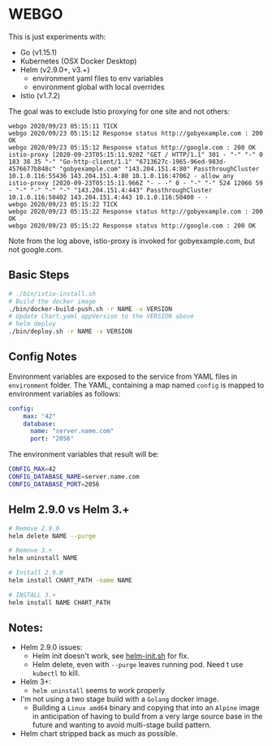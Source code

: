 # WEBGO

This is just experiments with:

 - Go (v1.15.1)
 - Kubernetes (OSX Docker Desktop)
 - Helm (v2.9.0+, v3.+)
    - environment yaml files to env variables 
    - environment global with local overrides
 - Istio (v1.7.2)
 
The goal was to exclude Istio proxying for one site and not others:

```
webgo 2020/09/23 05:15:11 TICK
webgo 2020/09/23 05:15:12 Response status http://gobyexample.com : 200 OK
webgo 2020/09/23 05:15:12 Response status http://google.com : 200 OK
istio-proxy [2020-09-23T05:15:11.920Z "GET / HTTP/1.1" 301 - "-" "-" 0 183 38 35 "-" "Go-http-client/1.1" "6713627c-1965-96ed-983d-4576677b848c" "gobyexample.com" "143.204.151.4:80" PassthroughCluster 10.1.0.116:55436 143.204.151.4:80 10.1.0.116:47062 - allow_any
istio-proxy [2020-09-23T05:15:11.966Z "- - -" 0 - "-" "-" 524 12066 59 - "-" "-" "-" "-" "143.204.151.4:443" PassthroughCluster 10.1.0.116:50402 143.204.151.4:443 10.1.0.116:50400 - -
webgo 2020/09/23 05:15:22 TICK
webgo 2020/09/23 05:15:22 Response status http://gobyexample.com : 200 OK
webgo 2020/09/23 05:15:22 Response status http://google.com : 200 OK
```
 
 Note from the log above, istio-proxy is invoked for gobyexample.com, but not google.com.
 
## Basic Steps
 
```bash
# ./bin/istio-install.sh
# Build the docker image
./bin/docker-build-push.sh -r NAME -v VERSION
# Update Chart.yaml appVersion to the VERSION above
# helm deploy 
./bin/deploy.sh -r NAME -v VERSION
```

## Config Notes
Environment variables are exposed to the service from YAML files in `environment` folder. The YAML, containing a map named
`config` is mapped to environment variables as follows:

```yaml
config:
    max: "42"
    database:
      name: "server.name.com"
      port: "2056"
``` 

The environment variables that result will be:

```bash
CONFIG_MAX=42
CONFIG_DATABASE_NAME=server.name.com
CONFIG_DATABASE_PORT=2056
```

## Helm 2.9.0 vs Helm 3.+
 
```bash
# Remove 2.9.0
helm delete NAME --purge

# Remove 3.+
helm uninstall NAME

# Install 2.9.0
helm install CHART_PATH -name NAME

# INSTALL 3.+
helm install NAME CHART_PATH
```

## Notes:
 
  - Helm 2.9.0 issues:
    - Helm init doesn't work, see [helm-init.sh](bin/helm-init.sh) for fix.
    - Helm delete, even with `--purge` leaves running pod. Need t use `kubectl` to kill.
 - Helm 3+:
    - `helm uninstall` seems to work properly
 - I'm not using a two stage build with a `Golang` docker image.
   - Building a `Linux amd64` binary and copying that into an `Alpine` image in anticipation 
   of having to build from a very large source base in the future and wanting to avoid multi-stage build pattern.
 - Helm chart stripped back as much as possible.
